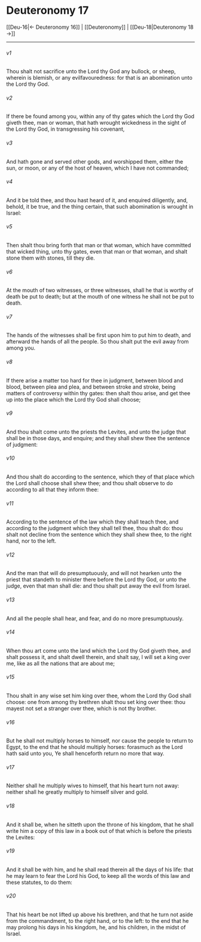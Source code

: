 # Deuteronomy 17

[[Deu-16|← Deuteronomy 16]] | [[Deuteronomy]] | [[Deu-18|Deuteronomy 18 →]]
***

###### v1
Thou shalt not sacrifice unto the Lord thy God any bullock, or sheep, wherein is blemish, or any evilfavouredness: for that is an abomination unto the Lord thy God.
###### v2
If there be found among you, within any of thy gates which the Lord thy God giveth thee, man or woman, that hath wrought wickedness in the sight of the Lord thy God, in transgressing his covenant,
###### v3
And hath gone and served other gods, and worshipped them, either the sun, or moon, or any of the host of heaven, which I have not commanded;
###### v4
And it be told thee, and thou hast heard of it, and enquired diligently, and, behold, it be true, and the thing certain, that such abomination is wrought in Israel:
###### v5
Then shalt thou bring forth that man or that woman, which have committed that wicked thing, unto thy gates, even that man or that woman, and shalt stone them with stones, till they die.
###### v6
At the mouth of two witnesses, or three witnesses, shall he that is worthy of death be put to death; but at the mouth of one witness he shall not be put to death.
###### v7
The hands of the witnesses shall be first upon him to put him to death, and afterward the hands of all the people. So thou shalt put the evil away from among you.
###### v8
If there arise a matter too hard for thee in judgment, between blood and blood, between plea and plea, and between stroke and stroke, being matters of controversy within thy gates: then shalt thou arise, and get thee up into the place which the Lord thy God shall choose;
###### v9
And thou shalt come unto the priests the Levites, and unto the judge that shall be in those days, and enquire; and they shall shew thee the sentence of judgment:
###### v10
And thou shalt do according to the sentence, which they of that place which the Lord shall choose shall shew thee; and thou shalt observe to do according to all that they inform thee:
###### v11
According to the sentence of the law which they shall teach thee, and according to the judgment which they shall tell thee, thou shalt do: thou shalt not decline from the sentence which they shall shew thee, to the right hand, nor to the left.
###### v12
And the man that will do presumptuously, and will not hearken unto the priest that standeth to minister there before the Lord thy God, or unto the judge, even that man shall die: and thou shalt put away the evil from Israel.
###### v13
And all the people shall hear, and fear, and do no more presumptuously.
###### v14
When thou art come unto the land which the Lord thy God giveth thee, and shalt possess it, and shalt dwell therein, and shalt say, I will set a king over me, like as all the nations that are about me;
###### v15
Thou shalt in any wise set him king over thee, whom the Lord thy God shall choose: one from among thy brethren shalt thou set king over thee: thou mayest not set a stranger over thee, which is not thy brother.
###### v16
But he shall not multiply horses to himself, nor cause the people to return to Egypt, to the end that he should multiply horses: forasmuch as the Lord hath said unto you, Ye shall henceforth return no more that way.
###### v17
Neither shall he multiply wives to himself, that his heart turn not away: neither shall he greatly multiply to himself silver and gold.
###### v18
And it shall be, when he sitteth upon the throne of his kingdom, that he shall write him a copy of this law in a book out of that which is before the priests the Levites:
###### v19
And it shall be with him, and he shall read therein all the days of his life: that he may learn to fear the Lord his God, to keep all the words of this law and these statutes, to do them:
###### v20
That his heart be not lifted up above his brethren, and that he turn not aside from the commandment, to the right hand, or to the left: to the end that he may prolong his days in his kingdom, he, and his children, in the midst of Israel. 
